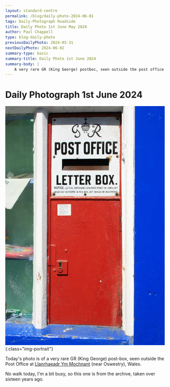 ```yaml
---
layout: standard-centre
permalink: /blog/daily-photo-2024-06-01
tags: Daily-Photograph Roadside
title: Daily Photo 1st June May 2024
author: Paul Chappell
type: blog-daily-photo
previousDailyPhoto: 2024-05-31
nextDailyPhoto: 2024-06-02
summary-type: basic
summary-title: Daily Photo 1st June 2024
summary-body: |
    A very rare GR (King George) postboc, seen outside the post office at Llanrhaeadr Ym Mochnant.
---
```

# Daily Photograph 1st June 2024 

![Todays daily photograph](/content/posts/2024/06/day-photo-01.jpg){:class="img-portrait"}

Today's photo is of a very rare GR (King George) post-box, seen outside the Post Office at [Llanrhaeadr Ym Mochnant](https://www.bing.com/maps?cp=52.825029%7E-3.306091&lvl=16.0) (near Oswestry), Wales.

No walk today, I'm a bit busy, so this one is from the archive, taken over sixteen years ago.

